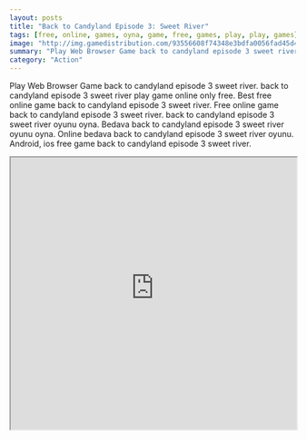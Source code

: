 ```yaml
---
layout: posts
title: "Back to Candyland Episode 3: Sweet River"
tags: [free, online, games, oyna, game, free, games, play, play, games]
image: "http://img.gamedistribution.com/93556608f74348e3bdfa0056fad45d41.jpg"
summary: "Play Web Browser Game back to candyland episode 3 sweet river. back to candyland episode 3 sweet river play game online only free. Best free online game back to candyland episode 3 sweet river. Free online game back to candyland episode 3 sweet river. back to candyland episode 3 sweet river oyunu oyna. Bedava back to candyland episode 3 sweet river oyunu oyna. Online bedava back to candyland episode 3 sweet river oyunu. Android, ios free game back to candyland episode 3 sweet river."
category: "Action"
---
```


Play Web Browser Game back to candyland episode 3 sweet river. back to candyland episode 3 sweet river play game online only free. Best free online game back to candyland episode 3 sweet river. Free online game back to candyland episode 3 sweet river. back to candyland episode 3 sweet river oyunu oyna. Bedava back to candyland episode 3 sweet river oyunu oyna. Online bedava back to candyland episode 3 sweet river oyunu. Android, ios free game back to candyland episode 3 sweet river.

<iframe width="100%" height="480px;" src="http://html5.gamedistribution.com/93556608f74348e3bdfa0056fad45d41/"></iframe>
